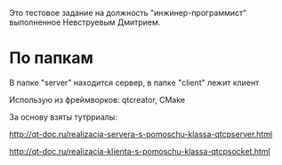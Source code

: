 Это тестовое задание на должность "инжинер-программист" выполненное Невструевым Дмитрием.

# По папкам
В папке "server" находится сервер, в папке "client" лежит клиент

Использую из фреймворков: qtcreator, CMake

За основу взяты тутрриалы:

http://qt-doc.ru/realizacia-servera-s-pomoschu-klassa-qtcpserver.html

http://qt-doc.ru/realizacia-klienta-s-pomoschu-klassa-qtcpsocket.html
